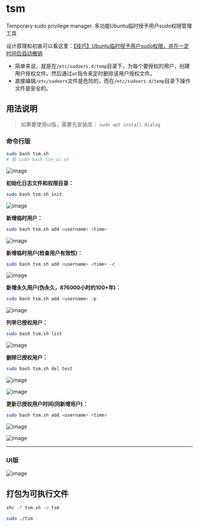 # tsm
Temporary sudo privilege manager. 多功能Ubuntu临时授予用户sudo权限管理工具

设计原理和初衷可以看这里：[【技巧】Ubuntu临时授予用户sudo权限，并在一定时间后自动撤销](https://blog.csdn.net/sxf1061700625/article/details/133270785)

- 简单来说，就是在`/etc/sudoers.d/temp`目录下，为每个要授权的用户，创建用户授权文件。然后通过`at`指令来定时删除该用户授权文件。
- 直接编辑`/etc/sudoers`文件是危险的，而在`/etc/sudoers.d/temp`目录下操作文件是安全的。

## 用法说明

> 如果要使用ui版，需要先安装库：
> `sudo apt install dialog`

### 命令行版
```bash
sudo bash tsm.sh
# 或 sudo bash tsm_ui.sh
```

![image](https://github.com/songxf1024/tsm/assets/111047002/95847695-4e67-4017-b4de-7e434cea3696)


**初始化日志文件和权限目录：**

```bash
sudo bash tsm.sh init
```

![image](https://github.com/songxf1024/tsm/assets/111047002/593e9f89-7700-448a-8d28-f46e7e7894c0)


**新增临时用户：**

```bash
sudo bash tsm.sh add <username> <time>
```

![image](https://github.com/songxf1024/tsm/assets/111047002/3f2471cd-8cc2-4895-a8cb-32d090736c02)


**新增临时用户(检查用户有效性)：**

```bash
sudo bash tsm.sh add <username> <time> -c
```

![image](https://github.com/songxf1024/tsm/assets/111047002/3f79f1d6-4428-409f-a75e-a4c5dd9d0250)


**新增永久用户(伪永久，876000小时约100+年)：**

```bash
sudo bash tsm.sh add <username> -p
```

![image](https://github.com/songxf1024/tsm/assets/111047002/90198291-bef5-4904-b239-db9296a63b0c)


**列举已授权用户：**

```bash
sudo bash tsm.sh list
```

![image](https://github.com/songxf1024/tsm/assets/111047002/5a47bd03-48a2-43cf-b5b7-bff5abb1774e)


**删除已授权用户：**

```bash
sudo bash tsm.sh del test
```

![image](https://github.com/songxf1024/tsm/assets/111047002/3c86ad43-47b1-4b6f-bf37-5ac5878cd486)

![image](https://github.com/songxf1024/tsm/assets/111047002/0461a3aa-6e5c-4c97-be63-fe462d841bb3)


**更新已授权用户时间(同新增用户)：**

```bash
sudo bash tsm.sh add <username> <time>
```

![image](https://github.com/songxf1024/tsm/assets/111047002/fa957c95-d0a6-4cc2-a179-ef6d8091b336)

![image](https://github.com/songxf1024/tsm/assets/111047002/576d47cc-ca65-47f8-a126-0044953add9a)

---

### UI版
![image](https://github.com/user-attachments/assets/48e6c2ba-8387-4b91-bb18-b77f61fcbf45)


## 打包为可执行文件

```bash
shc -f tsm.sh -o tsm
```

```bash
sudo ./tsm
```


